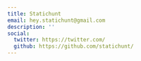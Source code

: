 ```yaml
---
title: Statichunt
email: hey.statichunt@gmail.com
description: ''
social:
  twitter: https://twitter.com/
  github: https://github.com/statichunt/
---
```

